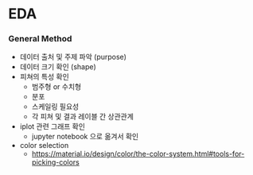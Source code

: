 # EDA
### General Method
- 데이터 출처 및 주제 파악 (purpose)
- 데이터 크기 확인 (shape)
- 피쳐의 특성 확인
    - 범주형 or 수치형
    - 분포
    - 스케일링 필요성
    - 각 피쳐 및 결과 레이블 간 상관관계
- iplot 관련 그래프 확인
    - jupyter notebook 으로 옮겨서 확인
- color selection
    - https://material.io/design/color/the-color-system.html#tools-for-picking-colors